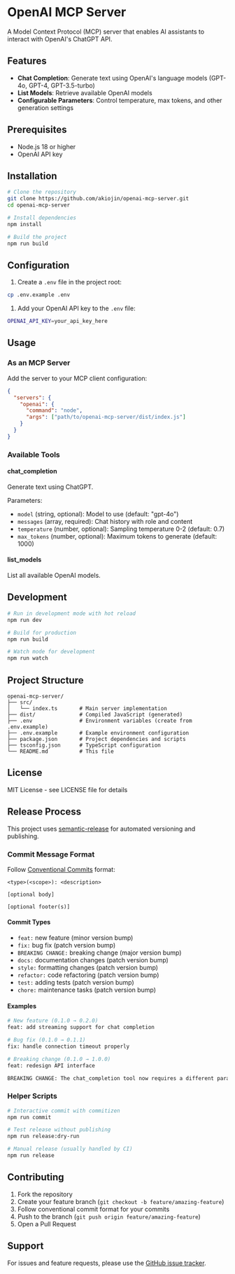 # OpenAI MCP Server

A Model Context Protocol (MCP) server that enables AI assistants to interact with OpenAI's ChatGPT API.

## Features

- **Chat Completion**: Generate text using OpenAI's language models (GPT-4o, GPT-4, GPT-3.5-turbo)
- **List Models**: Retrieve available OpenAI models
- **Configurable Parameters**: Control temperature, max tokens, and other generation settings

## Prerequisites

- Node.js 18 or higher
- OpenAI API key

## Installation

```bash
# Clone the repository
git clone https://github.com/akiojin/openai-mcp-server.git
cd openai-mcp-server

# Install dependencies
npm install

# Build the project
npm run build
```

## Configuration

1. Create a `.env` file in the project root:

```bash
cp .env.example .env
```

1. Add your OpenAI API key to the `.env` file:

```bash
OPENAI_API_KEY=your_api_key_here
```

## Usage

### As an MCP Server

Add the server to your MCP client configuration:

```json
{
  "servers": {
    "openai": {
      "command": "node",
      "args": ["path/to/openai-mcp-server/dist/index.js"]
    }
  }
}
```

### Available Tools

#### chat_completion

Generate text using ChatGPT.

Parameters:

- `model` (string, optional): Model to use (default: "gpt-4o")
- `messages` (array, required): Chat history with role and content
- `temperature` (number, optional): Sampling temperature 0-2 (default: 0.7)
- `max_tokens` (number, optional): Maximum tokens to generate (default: 1000)

#### list_models

List all available OpenAI models.

## Development

```bash
# Run in development mode with hot reload
npm run dev

# Build for production
npm run build

# Watch mode for development
npm run watch
```

## Project Structure

```text
openai-mcp-server/
├── src/
│   └── index.ts       # Main server implementation
├── dist/              # Compiled JavaScript (generated)
├── .env               # Environment variables (create from .env.example)
├── .env.example       # Example environment configuration
├── package.json       # Project dependencies and scripts
├── tsconfig.json      # TypeScript configuration
└── README.md          # This file
```

## License

MIT License - see LICENSE file for details

## Release Process

This project uses [semantic-release](https://github.com/semantic-release/semantic-release) for automated versioning and publishing.

### Commit Message Format

Follow [Conventional Commits](https://www.conventionalcommits.org/) format:

```text
<type>(<scope>): <description>

[optional body]

[optional footer(s)]
```

#### Commit Types

- `feat:` new feature (minor version bump)
- `fix:` bug fix (patch version bump)
- `BREAKING CHANGE:` breaking change (major version bump)
- `docs:` documentation changes (patch version bump)
- `style:` formatting changes (patch version bump)
- `refactor:` code refactoring (patch version bump)
- `test:` adding tests (patch version bump)
- `chore:` maintenance tasks (patch version bump)

#### Examples

```bash
# New feature (0.1.0 → 0.2.0)
feat: add streaming support for chat completion

# Bug fix (0.1.0 → 0.1.1)
fix: handle connection timeout properly

# Breaking change (0.1.0 → 1.0.0)
feat: redesign API interface

BREAKING CHANGE: The chat_completion tool now requires a different parameter structure
```

### Helper Scripts

```bash
# Interactive commit with commitizen
npm run commit

# Test release without publishing
npm run release:dry-run

# Manual release (usually handled by CI)
npm run release
```

## Contributing

1. Fork the repository
2. Create your feature branch (`git checkout -b feature/amazing-feature`)
3. Follow conventional commit format for your commits
4. Push to the branch (`git push origin feature/amazing-feature`)
5. Open a Pull Request

## Support

For issues and feature requests, please use the [GitHub issue tracker](https://github.com/akiojin/openai-mcp-server/issues).
